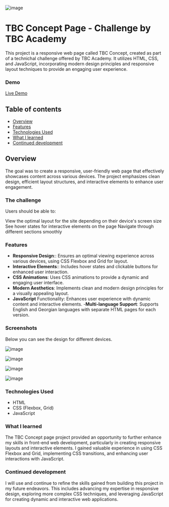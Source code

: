![image](https://github.com/user-attachments/assets/429ae876-9204-4fd6-b188-30c2ca8db079)

# TBC Concept Page - Challenge by TBC Academy

This project is a responsive web page called TBC Concept, created as part of a technichal challenge offered by TBC Academy. It utilizes HTML, CSS, and JavaScript, incorporating modern design principles and responsive layout techniques to provide an engaging user experience.

### Demo
[Live Demo](https://66a63cc1b3b71429c62a5d92--joyful-pothos-3b105d.netlify.app/) 

## Table of contents

- [Overview](#overview)
- [Features](#features)
- [Technologies Used](#technologies-used)
- [What I learned](#what-i-learned)
- [Continued development](#continued-development)

## Overview

The goal was to create a responsive, user-friendly web page that effectively showcases content across various devices. The project emphasizes clean design, efficient layout structures, and interactive elements to enhance user engagement.

### The challenge

Users should be able to:

View the optimal layout for the site depending on their device's screen size
See hover states for interactive elements on the page
Navigate through different sections smoothly

 ### Features

- **Responsive Design**:: Ensures an optimal viewing experience across various devices, using CSS Flexbox and Grid for layout.
- **Interactive Elements**:: Includes hover states and clickable buttons for enhanced user interaction.
- **CSS Animations**: Uses CSS animations to provide a dynamic and engaging user interface.
- **Modern Aesthetics**: Implements clean and modern design principles for a visually appealing layout.
- **JavaScript** Functionality: Enhances user experience with dynamic content and interactive elements.
-**Multi-language Support**: Supports English and Georgian languages with separate HTML pages for each version.


 ### Screenshots

Below you can see the design for different devices.

![image](https://github.com/user-attachments/assets/1c9ee8e0-5696-485d-a45d-1bbbf5558f72)

![image](https://github.com/user-attachments/assets/2a953f70-43ea-4004-a947-28ee71a360f5)

![image](https://github.com/user-attachments/assets/dda7bc08-7954-49f0-9a94-0f2130c1b385)



![image](https://github.com/user-attachments/assets/46fa120c-5cc3-448c-bcee-92287ce3bb93)


### Technologies Used

- HTML
- CSS (Flexbox, Grid)
- JavaScript

### What I learned

The TBC Concept page project provided an opportunity to further enhance my skills in front-end web development, particularly in creating responsive layouts and interactive elements. I gained valuable experience in using CSS Flexbox and Grid, implementing CSS transitions, and enhancing user interactions with JavaScript.

### Continued development

I will use and continue to refine the skills gained from building this project in my future endeavors. This includes advancing my expertise in responsive design, exploring more complex CSS techniques, and leveraging JavaScript for creating dynamic and interactive web applications.

